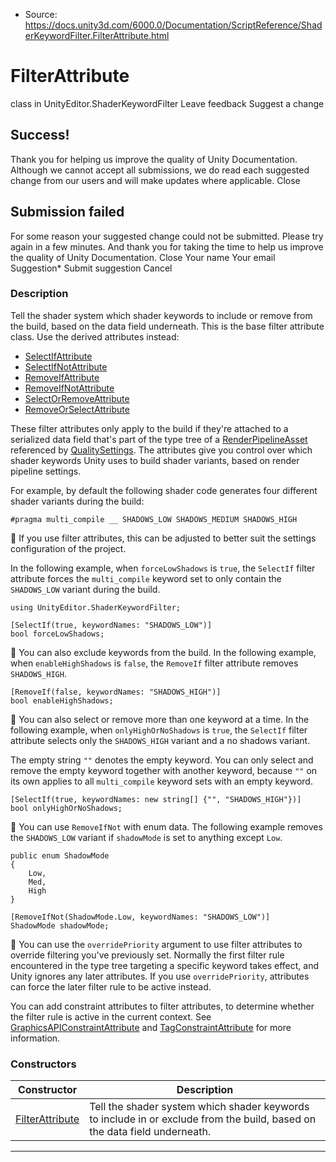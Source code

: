 * Source: https://docs.unity3d.com/6000.0/Documentation/ScriptReference/ShaderKeywordFilter.FilterAttribute.html

# FilterAttribute
class in UnityEditor.ShaderKeywordFilter
Leave feedback
Suggest a change
## Success!
Thank you for helping us improve the quality of Unity Documentation. Although we cannot accept all submissions, we do read each suggested change from our users and will make updates where applicable.
Close
## Submission failed
For some reason your suggested change could not be submitted. Please <a>try again</a> in a few minutes. And thank you for taking the time to help us improve the quality of Unity Documentation.
Close
Your name Your email Suggestion* Submit suggestion
Cancel
### Description
Tell the shader system which shader keywords to include or remove from the build, based on the data field underneath.
This is the base filter attribute class. Use the derived attributes instead: 
  * [SelectIfAttribute](https://docs.unity3d.com/6000.0/Documentation/ScriptReference/ShaderKeywordFilter.SelectIfAttribute.html)
  * [SelectIfNotAttribute](https://docs.unity3d.com/6000.0/Documentation/ScriptReference/ShaderKeywordFilter.SelectIfNotAttribute.html)
  * [RemoveIfAttribute](https://docs.unity3d.com/6000.0/Documentation/ScriptReference/ShaderKeywordFilter.RemoveIfAttribute.html)
  * [RemoveIfNotAttribute](https://docs.unity3d.com/6000.0/Documentation/ScriptReference/ShaderKeywordFilter.RemoveIfNotAttribute.html)
  * [SelectOrRemoveAttribute](https://docs.unity3d.com/6000.0/Documentation/ScriptReference/ShaderKeywordFilter.SelectOrRemoveAttribute.html)
  * [RemoveOrSelectAttribute](https://docs.unity3d.com/6000.0/Documentation/ScriptReference/ShaderKeywordFilter.RemoveOrSelectAttribute.html)


These filter attributes only apply to the build if they're attached to a serialized data field that's part of the type tree of a [RenderPipelineAsset](https://docs.unity3d.com/6000.0/Documentation/ScriptReference/Rendering.RenderPipelineAsset.html) referenced by [QualitySettings](https://docs.unity3d.com/6000.0/Documentation/ScriptReference/QualitySettings.html). The attributes give you control over which shader keywords Unity uses to build shader variants, based on render pipeline settings.  
  
For example, by default the following shader code generates four different shader variants during the build:
```
#pragma multi_compile __ SHADOWS_LOW SHADOWS_MEDIUM SHADOWS_HIGH
```

If you use filter attributes, this can be adjusted to better suit the settings configuration of the project.   
  
In the following example, when `forceLowShadows` is `true`, the `SelectIf` filter attribute forces the `multi_compile` keyword set to only contain the `SHADOWS_LOW` variant during the build.
```
using UnityEditor.ShaderKeywordFilter;  
  
[SelectIf(true, keywordNames: "SHADOWS_LOW")]
bool forceLowShadows;
```

You can also exclude keywords from the build. In the following example, when `enableHighShadows` is `false`, the `RemoveIf` filter attribute removes `SHADOWS_HIGH`.
```
[RemoveIf(false, keywordNames: "SHADOWS_HIGH")]
bool enableHighShadows;
```

You can also select or remove more than one keyword at a time. In the following example, when `onlyHighOrNoShadows` is `true`, the `SelectIf` filter attribute selects only the `SHADOWS_HIGH` variant and a no shadows variant.  
  
The empty string `""` denotes the empty keyword. You can only select and remove the empty keyword together with another keyword, because `""` on its own applies to all `multi_compile` keyword sets with an empty keyword.
```
[SelectIf(true, keywordNames: new string[] {"", "SHADOWS_HIGH"})]
bool onlyHighOrNoShadows;
```

You can use `RemoveIfNot` with enum data. The following example removes the `SHADOWS_LOW` variant if `shadowMode` is set to anything except `Low`.
```
public enum ShadowMode
{
    Low,
    Med,
    High
}  
  
[RemoveIfNot(ShadowMode.Low, keywordNames: "SHADOWS_LOW")]
ShadowMode shadowMode;
```

You can use the `overridePriority` argument to use filter attributes to override filtering you've previously set. Normally the first filter rule encountered in the type tree targeting a specific keyword takes effect, and Unity ignores any later attributes. If you use `overridePriority`, attributes can force the later filter rule to be active instead.  
  
You can add constraint attributes to filter attributes, to determine whether the filter rule is active in the current context. See [GraphicsAPIConstraintAttribute](https://docs.unity3d.com/6000.0/Documentation/ScriptReference/ShaderKeywordFilter.GraphicsAPIConstraintAttribute.html) and [TagConstraintAttribute](https://docs.unity3d.com/6000.0/Documentation/ScriptReference/ShaderKeywordFilter.TagConstraintAttribute.html) for more information.
### Constructors
Constructor | Description  
---|---  
[FilterAttribute](https://docs.unity3d.com/6000.0/Documentation/ScriptReference/ShaderKeywordFilter.FilterAttribute-ctor.html) | Tell the shader system which shader keywords to include in or exclude from the build, based on the data field underneath.  
* * *

